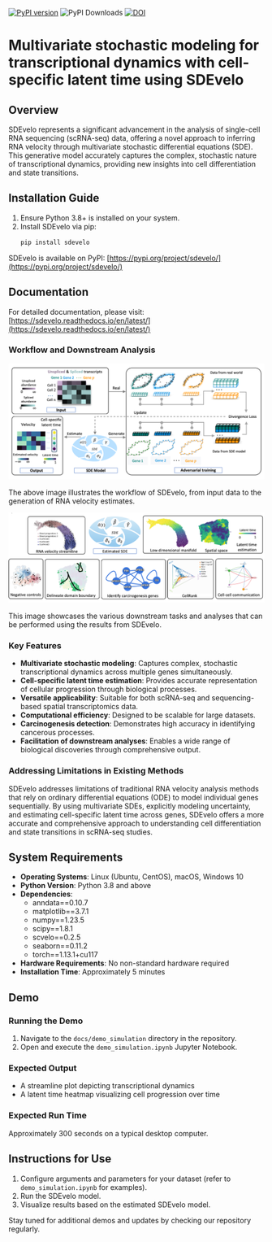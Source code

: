 [![PyPI version](https://img.shields.io/pypi/v/sdevelo.svg)](https://pypi.org/project/sdevelo)
![PyPI Downloads](https://static.pepy.tech/badge/sdevelo)
[![DOI](https://zenodo.org/badge/779562292.svg)](https://doi.org/10.5281/zenodo.14038379)

# Multivariate stochastic modeling for transcriptional dynamics with cell-specific latent time using SDEvelo

## Overview

SDEvelo represents a significant advancement in the analysis of single-cell RNA sequencing (scRNA-seq) data, offering a novel approach to inferring RNA velocity through multivariate stochastic differential equations (SDE). This generative model accurately captures the complex, stochastic nature of transcriptional dynamics, providing new insights into cell differentiation and state transitions.

## Installation Guide

1. Ensure Python 3.8+ is installed on your system.
2. Install SDEvelo via pip:
   ```bash
   pip install sdevelo
   ```

SDEvelo is available on PyPI: [https://pypi.org/project/sdevelo/](https://pypi.org/project/sdevelo/)

## Documentation

For detailed documentation, please visit: [https://sdevelo.readthedocs.io/en/latest/](https://sdevelo.readthedocs.io/en/latest/)

### Workflow and Downstream Analysis

![SDEvelo Flow Chart](docs/source/_static/sde_flow.png)

The above image illustrates the workflow of SDEvelo, from input data to the generation of RNA velocity estimates.

![SDEvelo Downstream Tasks](docs/source/_static/sde_down.png)

This image showcases the various downstream tasks and analyses that can be performed using the results from SDEvelo.

### Key Features

- **Multivariate stochastic modeling**: Captures complex, stochastic transcriptional dynamics across multiple genes simultaneously.
- **Cell-specific latent time estimation**: Provides accurate representation of cellular progression through biological processes.
- **Versatile applicability**: Suitable for both scRNA-seq and sequencing-based spatial transcriptomics data.
- **Computational efficiency**: Designed to be scalable for large datasets.
- **Carcinogenesis detection**: Demonstrates high accuracy in identifying cancerous processes.
- **Facilitation of downstream analyses**: Enables a wide range of biological discoveries through comprehensive output.

### Addressing Limitations in Existing Methods

SDEvelo addresses limitations of traditional RNA velocity analysis methods that rely on ordinary differential equations (ODE) to model individual genes sequentially. By using multivariate SDEs, explicitly modeling uncertainty, and estimating cell-specific latent time across genes, SDEvelo offers a more accurate and comprehensive approach to understanding cell differentiation and state transitions in scRNA-seq studies.

## System Requirements

- **Operating Systems**: Linux (Ubuntu, CentOS), macOS, Windows 10
- **Python Version**: Python 3.8 and above
- **Dependencies**:
  - anndata==0.10.7
  - matplotlib==3.7.1
  - numpy==1.23.5
  - scipy==1.8.1
  - scvelo==0.2.5
  - seaborn==0.11.2
  - torch==1.13.1+cu117
- **Hardware Requirements**: No non-standard hardware required
- **Installation Time**: Approximately 5 minutes

## Demo

### Running the Demo

1. Navigate to the `docs/demo_simulation` directory in the repository.
2. Open and execute the `demo_simulation.ipynb` Jupyter Notebook.

### Expected Output

- A streamline plot depicting transcriptional dynamics
- A latent time heatmap visualizing cell progression over time

### Expected Run Time

Approximately 300 seconds on a typical desktop computer.

## Instructions for Use

1. Configure arguments and parameters for your dataset (refer to `demo_simulation.ipynb` for examples).
2. Run the SDEvelo model.
3. Visualize results based on the estimated SDEvelo model.

Stay tuned for additional demos and updates by checking our repository regularly.
